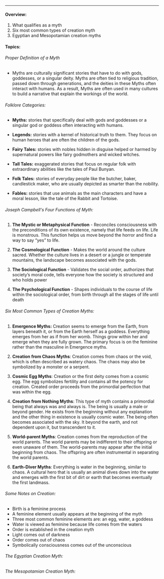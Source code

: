 - - -
#### Overview:
1. What qualifies as a myth
2. Six most common types of creation myth
3. Egyptian and Mesopotamian creation myths

#### Topics:
###### Proper Definition of a Myth
- Myths are culturally significant stories that have to do with gods, goddesses, or a singular deity. Myths are often tied to religious tradition, passed down through generations, and the deities in these Myths often interact with humans. As a result, Myths are often used in many cultures to build a narrative that explain the workings of the world.

###### Folklore Categories:
- **Myths:** stories that specifically deal with gods and goddesses or a singular god or goddess often interacting with humans.

- **Legends:** stories with a kernel of historical truth to them. They focus on human heroes that are often the children of the gods.

- **Fairy Tales:** stories with nobles hidden in disguise helped or harmed by supernatural powers like fairy godmothers and wicked witches.

- **Tall Tales:** exaggerated stories that focus on regular folk with extraordinary abilities like the tales of Paul Bunyan.

- **Folk Tales:** stories of everyday people like the butcher, baker, candlestick maker, who are usually depicted as smarter than the nobility.

- **Fables:** stories that use animals as the main characters and have a moral lesson, like the tale of the Rabbit and Tortoise.

###### Joseph Campbell's Four Functions of Myth:
1. **The Mystic or Metaphysical Function** - Reconciles consciousness with the preconditions of its own existence, namely that life feeds on life. Life is monstrous. This function helps us move beyond the horror and find a way to say “yes” to life.
2. **The Cosmological Function** - Makes the world around the culture sacred. Whether the culture lives in a desert or a jungle or temperate mountains, the landscape becomes associated with the gods.
3. **The Sociological Function** - Validates the social order, authorizes that society’s moral code, tells everyone how the society is structured and who holds power

4. **The Psychological Function** - Shapes individuals to the course of life within the sociological order, from birth through all the stages of life until death

###### Six Most Common Types of Creation Myths: 
1. **Emergence Myths:** Creation seems to emerge from the Earth, from layers beneath it, or from the Earth herself as a goddess. Everything emerges from her as if from her womb. Things grow within her and emerge when they are fully grown. The primary focus is on the feminine rather than the masculine in Emergence myths. 

2. **Creation from Chaos Myths**: Creation comes from chaos or the void, which is often described as watery chaos. The chaos may also be symbolized by a monster or a serpent. 

3. **Cosmic Egg Myths**: Creation or the first deity comes from a cosmic egg. The egg symbolizes fertility and contains all the potency for creation. Created order proceeds from the primordial perfection that was within the egg. 

4. **Creation from Nothing Myths**: This type of myth contains a primordial being that always was and always is. The being is usually a male or beyond gender. He exists from the beginning without any explanation and the other thing in existence is usually cosmic water. The being often becomes associated with the sky. It beyond the earth, and not dependent upon it, but transcendent to it.  

5. **World-parent Myths**: Creation comes from the reproduction of the world parents. The world parents may be indifferent to their offspring or even unaware of them. The world-parents may appear after the initial beginning from chaos. The offspring are often instrumental in separating the world parents. 

6. **Earth-Diver Myths**: Everything is water in the beginning, similar to chaos. A cultural hero that is usually an animal dives down into the water and emerges with the first bit of dirt or earth that becomes eventually the first landmass.

###### Some Notes on Creation:
- Birth is a feminine process
- A feminine element usually appears at the beginning of the myth
- Three most common feminine elements are: an egg, water, a goddess
- Water is viewed as feminine because life comes from the waters
- Order is established in the creation myth
- Light comes out of darkness
- Order comes out of chaos
- Symbolically consciousness comes out of the unconscious

###### The Egyptian Creation Myth:

###### The Mesopotamian Creation Myth:
